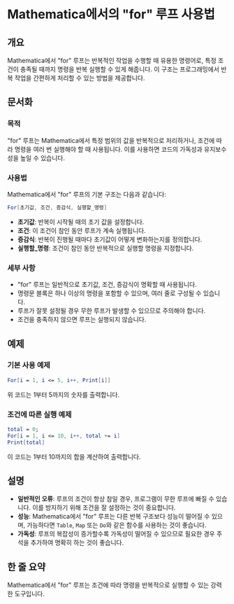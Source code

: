 <!--
Meta Description: # Mathematica에서의 "for" 루프 사용법 ## 개요 Mathematica에서 "for" 루프는 반복적인 작업을 수행할 때 유용한 명령어로, 특정 조건이 충족될 때까지 명령을 반복 실행할 수 있게 해줍니다. 이 구조는 프로그래밍에서 반복 작업을 간편하게 처리...
Meta Keywords: 루프는, mathematica에서, 명령을, 조건이, 실행할
-->

# Mathematica에서의 "for" 루프 사용법

## 개요
Mathematica에서 "for" 루프는 반복적인 작업을 수행할 때 유용한 명령어로, 특정 조건이 충족될 때까지 명령을 반복 실행할 수 있게 해줍니다. 이 구조는 프로그래밍에서 반복 작업을 간편하게 처리할 수 있는 방법을 제공합니다.

## 문서화
### 목적
"for" 루프는 Mathematica에서 특정 범위의 값을 반복적으로 처리하거나, 조건에 따라 명령을 여러 번 실행해야 할 때 사용됩니다. 이를 사용하면 코드의 가독성과 유지보수성을 높일 수 있습니다.

### 사용법
Mathematica에서 "for" 루프의 기본 구조는 다음과 같습니다:

```mathematica
For[초기값, 조건, 증감식, 실행할_명령]
```

- **초기값**: 반복이 시작될 때의 초기 값을 설정합니다.
- **조건**: 이 조건이 참인 동안 루프가 계속 실행됩니다.
- **증감식**: 반복이 진행될 때마다 초기값이 어떻게 변화하는지를 정의합니다.
- **실행할_명령**: 조건이 참인 동안 반복적으로 실행할 명령을 지정합니다.

### 세부 사항
- "for" 루프는 일반적으로 초기값, 조건, 증감식이 명확할 때 사용됩니다.
- 명령문 블록은 하나 이상의 명령을 포함할 수 있으며, 여러 줄로 구성될 수 있습니다.
- 루프가 잘못 설정될 경우 무한 루프가 발생할 수 있으므로 주의해야 합니다.
- 조건을 충족하지 않으면 루프는 실행되지 않습니다.

## 예제
### 기본 사용 예제
```mathematica
For[i = 1, i <= 5, i++, Print[i]]
```
위 코드는 1부터 5까지의 숫자를 출력합니다.

### 조건에 따른 실행 예제
```mathematica
total = 0;
For[i = 1, i <= 10, i++, total += i]
Print[total]
```
이 코드는 1부터 10까지의 합을 계산하여 출력합니다.

## 설명
- **일반적인 오류**: 루프의 조건이 항상 참일 경우, 프로그램이 무한 루프에 빠질 수 있습니다. 이를 방지하기 위해 조건을 잘 설정하는 것이 중요합니다.
- **성능**: Mathematica에서 "for" 루프는 다른 반복 구조보다 성능이 떨어질 수 있으며, 가능하다면 `Table`, `Map` 또는 `Do`와 같은 함수를 사용하는 것이 좋습니다.
- **가독성**: 루프의 복잡성이 증가할수록 가독성이 떨어질 수 있으므로 필요한 경우 주석을 추가하여 명확히 하는 것이 좋습니다.

## 한 줄 요약
Mathematica에서 "for" 루프는 조건에 따라 명령을 반복적으로 실행할 수 있는 강력한 도구입니다.